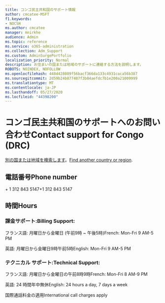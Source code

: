 ```yaml
---
title: コンゴ民主共和国のサポート情報
author: cmcatee-MSFT
f1.keywords:
- NOCSH
ms.author: cmcatee
manager: mnirkhe
audience: Admin
ms.topic: reference
ms.service: o365-administration
ms.collection: Adm_Support
ms.custom: AdminSurgePortfolio
localization_priority: Normal
description: お住まいの国または地域のサポートに連絡する方法を説明します。
ROBOTS: NOINDEX, NOFOLLOW
ms.openlocfilehash: 448d428089f56bacf366da133c4931caca56b387
ms.sourcegitcommit: 2d59b24b877487f3b84aefdc7b1e200a21009999
ms.translationtype: MT
ms.contentlocale: ja-JP
ms.lasthandoff: 05/27/2020
ms.locfileid: "44398200"
---
```

# <a name="contact-support-for-congo-drc"></a><span data-ttu-id="ad715-103">コンゴ民主共和国のサポートへのお問い合わせ</span><span class="sxs-lookup"><span data-stu-id="ad715-103">Contact support for Congo (DRC)</span></span>

<span data-ttu-id="ad715-104">[別の国または地域を検索します](../contact-support-for-business-products.md)。</span><span class="sxs-lookup"><span data-stu-id="ad715-104">[Find another country or region](../contact-support-for-business-products.md).</span></span>

## <a name="phone-number"></a><span data-ttu-id="ad715-105">電話番号</span><span class="sxs-lookup"><span data-stu-id="ad715-105">Phone number</span></span>
<span data-ttu-id="ad715-106">+ 1 312 843 5147</span><span class="sxs-lookup"><span data-stu-id="ad715-106">+1 312 843 5147</span></span>

## <a name="hours"></a><span data-ttu-id="ad715-107">時間</span><span class="sxs-lookup"><span data-stu-id="ad715-107">Hours</span></span>
### <a name="billing-support"></a><span data-ttu-id="ad715-108">課金サポート:</span><span class="sxs-lookup"><span data-stu-id="ad715-108">Billing Support:</span></span>

<span data-ttu-id="ad715-109">フランス語: 月曜日から金曜日 (午前9時 ~ 午後5時)</span><span class="sxs-lookup"><span data-stu-id="ad715-109">French: Mon-Fri 9 AM-5 PM</span></span>

<span data-ttu-id="ad715-110">英語: 月曜日から金曜日9時午前5時</span><span class="sxs-lookup"><span data-stu-id="ad715-110">English: Mon-Fri 9 AM-5 PM</span></span>

### <a name="technical-support"></a><span data-ttu-id="ad715-111">テクニカル サポート:</span><span class="sxs-lookup"><span data-stu-id="ad715-111">Technical Support:</span></span>

<span data-ttu-id="ad715-112">フランス語: 月曜日から金曜日の午前8時9時</span><span class="sxs-lookup"><span data-stu-id="ad715-112">French: Mon-Fri 8 AM-9 PM</span></span>

<span data-ttu-id="ad715-113">英語: 24 時間年中無休</span><span class="sxs-lookup"><span data-stu-id="ad715-113">English: 24 hours a day, 7 days a week</span></span>

<span data-ttu-id="ad715-114">国際通話料金の適用</span><span class="sxs-lookup"><span data-stu-id="ad715-114">International call charges apply</span></span>
